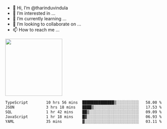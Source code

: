 - 👋 Hi, I’m @tharinduvindula
- 👀 I’m interested in ...
- 🌱 I’m currently learning ...
- 💞️ I’m looking to collaborate on ...
- 📫 How to reach me ...

<!---
tharinduvindula/tharinduvindula is a ✨ special ✨ repository because its `README.md` (this file) appears on your GitHub profile.
You can click the Preview link to take a look at your changes.
--->

<img height="180em" src="https://github-readme-stats.vercel.app/api?username=tharinduvindula&show_icons=true&hide_border=false&&count_private=true&include_all_commits=true" />


<!--START_SECTION:waka-->

```txt
TypeScript        10 hrs 56 mins  ██████████████▒░░░░░░░░░░   58.00 %
JSON              3 hrs 18 mins   ████▒░░░░░░░░░░░░░░░░░░░░   17.53 %
SQL               1 hr 42 mins    ██▒░░░░░░░░░░░░░░░░░░░░░░   09.09 %
JavaScript        1 hr 18 mins    █▓░░░░░░░░░░░░░░░░░░░░░░░   06.93 %
YAML              35 mins         ▓░░░░░░░░░░░░░░░░░░░░░░░░   03.11 %
```

<!--END_SECTION:waka-->
